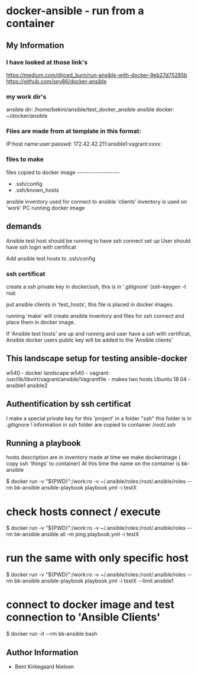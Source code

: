 # docker-ansible - run from a container 

## My Information
### I have looked at those link's
https://medium.com/@iced_burn/run-ansible-with-docker-9eb27d75285b
https://github.com/spy86/docker-ansible

### my work dir's
ansible dir: /home/bekini/ansible/test_docker_ansible
ansible docker: ~/docker/ansible

### Files are made from at template in this format:
 IP:host name:user:passwd:
 172.42.42.211:ansible1:vagrant:xxxx:
 
### files to make
 files copied to docker image ------------------
 - .ssh/config
 - .ssh/known_hosts

 ansible inventory used for connect to ansible 'clients'
 inventory is used on 'work' PC running docker image

## demands
Ansible test host should be running to have ssh connect set up
User should have ssh login with certificat

Add ansible test hosts to .ssh/config

### ssh certificat 
create a ssh private key in docker/ssh, this is in '.gitignore'  (ssh-keygen -t rsa)

put ansible clients in 'test_hosts', this file is placed in docker images.

running 'make' will create ansible inventory and files for ssh connect and place them in docker image.

If 'Ansible test hosts' are up and running and user have a ssh with certificat, Ansible docker users public key will be added to the 'Ansible clients'

## This landscape setup for testing ansible-docker 
w540 - docker landscape
w540 - vagrant: /usr/lib/libvirt/vagrant/ansible/Vagrantfile - makes two hosts Ubuntu 18.04 - ansible1 ansible2

## Authentification by ssh certificat 
 I make a special private key for this 'project' in a folder "ssh" this folder is in .gitignore !
 information in ssh folder are copied to container /root/.ssh

## Running a playbook 
hosts description are in inventory made at time we make dockerimage ( copy ssh 'things' to container)
At this time the name on the container is bk-ansible

$ docker run -v "${PWD}":/work:ro -v ~/.ansible/roles:/root/.ansible/roles  --rm bk-ansible ansible-playbook playbook.yml -i testX

# check hosts connect / execute
$ docker run -v "${PWD}":/work:ro -v ~/.ansible/roles:/root/.ansible/roles  --rm bk-ansible ansible all -m ping playbook.yml -i testX

# run the same with only specific host
$ docker run -v "${PWD}":/work:ro -v ~/.ansible/roles:/root/.ansible/roles  --rm bk-ansible ansible-playbook playbook.yml -i testX --limit ansible1

# connect to docker image and test connection to 'Ansible Clients'
$ docker run -it --rm bk-ansible bash

## Author Information

  - Bent Kirkegaard Nielsen

